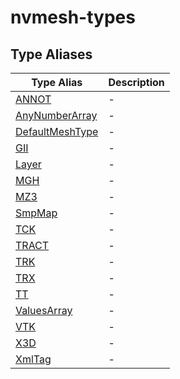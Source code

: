# nvmesh-types

## Type Aliases

| Type Alias                                         | Description |
| -------------------------------------------------- | ----------- |
| [ANNOT](type-aliases/ANNOT.md)                     | -           |
| [AnyNumberArray](type-aliases/AnyNumberArray.md)   | -           |
| [DefaultMeshType](type-aliases/DefaultMeshType.md) | -           |
| [GII](type-aliases/GII.md)                         | -           |
| [Layer](type-aliases/Layer.md)                     | -           |
| [MGH](type-aliases/MGH.md)                         | -           |
| [MZ3](type-aliases/MZ3.md)                         | -           |
| [SmpMap](type-aliases/SmpMap.md)                   | -           |
| [TCK](type-aliases/TCK.md)                         | -           |
| [TRACT](type-aliases/TRACT.md)                     | -           |
| [TRK](type-aliases/TRK.md)                         | -           |
| [TRX](type-aliases/TRX.md)                         | -           |
| [TT](type-aliases/TT.md)                           | -           |
| [ValuesArray](type-aliases/ValuesArray.md)         | -           |
| [VTK](type-aliases/VTK.md)                         | -           |
| [X3D](type-aliases/X3D.md)                         | -           |
| [XmlTag](type-aliases/XmlTag.md)                   | -           |
